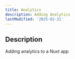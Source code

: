 ```yaml
---
title: Analytics
description: Adding Analytics
lastModified: '2025-02-21'
---
```


## Description

Adding analytics to a Nuxt app
